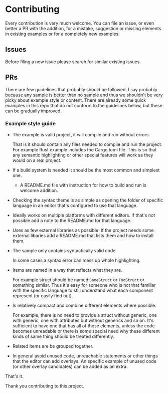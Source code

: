 # Contributing

Every contribution is very much welcome. You can file an issue, or even better a PR with the addition, for a mistake, suggestion or missing elements in existing examples or for a completely new examples.

## Issues

Before filing a new issue please search for similar existing issues. 

## PRs

There are few guidelines that probably should be followed. I say probably because any sample is better than no sample and thus we shouldn't be very picky about example style or content. There are already some quick examples in this repo that do not conform to the guidelines below, but these can be gradually improved.

### Example style guide

* The example is valid project, it will compile and run without errors.

  That is it should contain any files needed to compile and run the project. For example Rust example includes the Cargo.toml file. This is so that any semantic highlighting or other special features will work as they would on a real project. 
* If a build system is needed it should be the most common and simplest one. 
  * A README.md file with instruction for how to build and run is welcome addition.
* Checking the syntax theme is as simple as opening the folder of specific language in an editor that's configured to use that language.
* Ideally works on multiple platforms with different editors. If that's not possible add a note to the README.md for that language.
* Uses as few external libraries as possible. If the project needs some external libaries add a README.md that lists them and how to install them.
* The sample only contains syntactically valid code.

  In some cases a syntax error can mess up whole highlighting.
* Items are named in a way that reflects what they are.

   For example struct should be named `SomeStruct` or `FooStruct` or something similar. Thus it's easy for someone who is not that familiar with the specific language to still understand what each component represent (or easily find out).
* Is relatively compact and combine different elements where possible.

   For example, there is no need to provide a struct without generic, one with generic, one with attributes but without generics and so on. It's sufficient to have one that has all of these elements, unless the code becomes unreadable or there is some special need why these different kinds of same thing should be treated differently.
* Related items are be grouped together.
* In general avoid unused code, unreachable statements or other things that the editor can add overlays. An specific example of unused code (or other overlay candidates) can be added as an extra.

That's it. 

Thank you contributing to this project. 